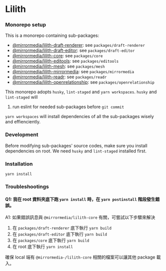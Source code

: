 # Lilith

### Monorepo setup
This is a monorepo containing sub-packages:
- [@mirrormedia/lilith-draft-renderer](./packages/draft-renderer): see `packages/draft-renderer`
- [@mirrormedia/lilith-draft-editor](./packages/draft-editor): see `packages/draft-editor`
- [@mirrormedia/lilith-core](./packages/core): see `packages/core`
- [@mirrormedia/lilith-editools](./packages/editools): see `packages/editools`
- [@mirrormedia/lilith-mesh](./packages/mesh): see `packages/mesh`
- [@mirrormedia/lilith-mirrormedia](./packages/mirrormedia): see `packages/mirrormedia`
- [@mirrormedia/lilith-readr](./packages/readr): see `packages/readr`
- [@mirrormedia/lilith-openrelationship](./packages/openrelationship): see `packages/openrelationship`

This monorepo adopts `husky`, `lint-staged` and `yarn workspaces`. 
`husky` and `lint-staged` will 
1. run eslint for needed sub-packages before `git commit`

`yarn workspaces` will install dependencies of all the sub-packages wisely and effienciently.

### Development
Before modifying sub-packages' source codes, make sure you install dependencies on root. 
We need `husky` and `lint-staged` installed first.

### Installation
`yarn install`

### Troubleshootings
#### Q1: 我在 root 資料夾底下跑 `yarn install` 時，在 `yarn postinstall` 階段發生錯誤。

A1: 如果錯誤訊息與 `@mirrormedia/lilith-core` 有關，可嘗試以下步驟來解決

1. 在 `packages/draft-renderer` 底下執行 `yarn build`
2. 在 `packages/draft-editor` 底下執行 `yarn build`
3. 在 `packages/core` 底下執行 `yarn build`
4. 在 root 底下執行 `yarn install`

確保 local 端有 `@mirrormedia-/lilith-core` 相關的檔案可以讓其他 package 載入。


